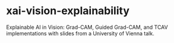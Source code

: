 # xai-vision-explainability
Explainable AI in Vision: Grad-CAM, Guided Grad-CAM, and TCAV implementations with slides from a University of Vienna talk.
